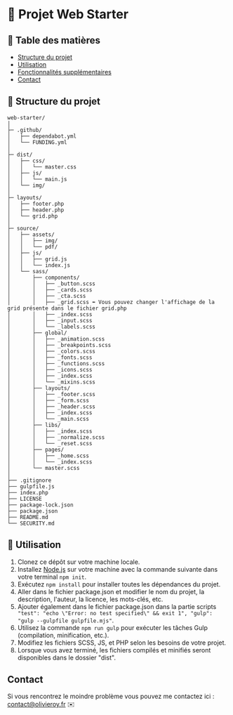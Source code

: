 # :open_file_folder: Projet Web Starter

## :bookmark_tabs: Table des matières

- [Structure du projet](#structure-du-projet)
- [Utilisation](#utilisation)
- [Fonctionnalités supplémentaires](#fonctionnalités-supplémentaires)
- [Contact](#contact)

## :file_folder: Structure du projet

```
web-starter/
│
├─ .github/
│   ├── dependabot.yml
│   └── FUNDING.yml
│
├─ dist/
│   ├── css/
│   │   └── master.css
│   ├── js/
│   │   └── main.js
│   └── img/
│
├─ layouts/
│   ├── footer.php
│   ├── header.php
│   └── grid.php
│
├─ source/
│   ├── assets/
│   │   ├── img/
│   │   └── pdf/
│   ├── js/
│   │   ├── grid.js
│   │   └── index.js
│   └── sass/
│       ├── components/
│       │   ├── _button.scss
│       │   ├── _cards.scss
│       │   ├── _cta.scss
│       │   ├── _grid.scss ⬅️ Vous pouvez changer l'affichage de la grid présente dans le fichier grid.php
│       │   ├── _index.scss
│       │   ├── _input.scss
│       │   └── _labels.scss
│       ├── global/
│       │   ├── _animation.scss
│       │   ├── _breakpoints.scss
│       │   ├── _colors.scss
│       │   ├── _fonts.scss
│       │   ├── _functions.scss
│       │   ├── _icons.scss
│       │   ├── _index.scss
│       │   └── _mixins.scss
│       ├── layouts/
│       │   ├── _footer.scss
│       │   ├── _form.scss
│       │   ├── _header.scss
│       │   ├── _index.scss
│       │   └── _main.scss
│       ├── libs/
│       │   ├── _index.scss
│       │   ├── _normalize.scss
│       │   └── _reset.scss
│       ├── pages/
│       │   ├── _home.scss
│       │   └── _index.scss
│       └── master.scss
│
├── .gitignore
├── gulpfile.js
├── index.php
├── LICENSE
├── package-lock.json
├── package.json
├── README.md
└── SECURITY.md
```


## :rocket: Utilisation

1. Clonez ce dépôt sur votre machine locale.
2. Installez [Node.js](https://nodejs.org/en/) sur votre machine avec la commande suivante dans votre terminal `npm init`.
3. Exécutez `npm install` pour installer toutes les dépendances du projet.
4. Aller dans le fichier package.json et modifier le nom du projet, la description, l'auteur, la licence, les mots-clés, etc.
5. Ajouter également dans le fichier package.json dans la partie scripts ` "test": "echo \"Error: no test specified\" && exit 1", "gulp": "gulp --gulpfile gulpfile.mjs"`.
6. Utilisez la commande `npm run gulp` pour exécuter les tâches Gulp (compilation, minification, etc.).
7. Modifiez les fichiers SCSS, JS, et PHP selon les besoins de votre projet.
8. Lorsque vous avez terminé, les fichiers compilés et minifiés seront disponibles dans le dossier "dist".

## Contact

Si vous rencontrez le moindre problème vous pouvez me contactez ici : [contact@olivieroy.fr](mailto:contact@olivieroy.fr) ✉️
